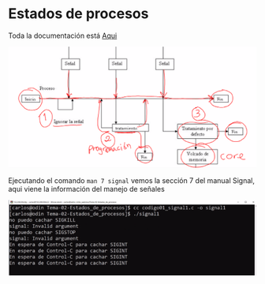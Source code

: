 # Estados de procesos

Toda la documentación está [Aqui](http://profesores.fi-b.unam.mx/carlos/acs/Tema-02-Estados_de_procesos/)

<div align="center"><img src="tratamiento_senal.png"></div>

Ejecutando el comando `man 7 signal` vemos la sección 7 del manual Signal, aqui viene la información del manejo de señales

<div align="center"><img src="signal1.png"></div>

